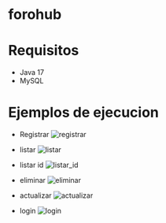 # forohub

# Requisitos
  * Java 17
  * MySQL

# Ejemplos de ejecucion

* Registrar
![registrar](https://github.com/user-attachments/assets/366b90e7-6c2e-45cc-a146-f6fd4e49103b)

* listar
![listar](https://github.com/user-attachments/assets/14b10ffb-4e26-48ee-b3f6-07cd85f30811)

* listar id
![listar_id](https://github.com/user-attachments/assets/3783f7d6-d6d7-4690-9b77-77538d1c7bfa)

* eliminar
![eliminar](https://github.com/user-attachments/assets/3d8a7c2a-4d1a-497c-8d5e-8fff5b7ddd8a)

* actualizar
![actualizar](https://github.com/user-attachments/assets/26578b86-34d5-47fc-b0ab-ad928612ae10)

* login
![login](https://github.com/user-attachments/assets/abc6644a-1da2-4051-a087-5b2028d75a82)
